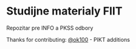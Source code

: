 Studijne materialy FIIT
==============================================

Repozitar pre INFO a PKSS odbory

Thanks for contributing:
[@ok100](https://github.com/ok100) - PIKT additions
